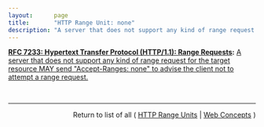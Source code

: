 ```yaml
---
layout:      page
title:       "HTTP Range Unit: none"
description: "A server that does not support any kind of range request for the target resource MAY send \"Accept-Ranges: none\" to advise the client not to attempt a range request."
---
```


**[RFC 7233: Hypertext Transfer Protocol (HTTP/1.1): Range Requests](/specs/IETF/RFC/7233 "The Hypertext Transfer Protocol (HTTP) is an application-level protocol for distributed, collaborative, hypertext information systems. This document defines range requests and the rules for constructing and combining responses to those requests."):** [A server that does not support any kind of range request for the target resource MAY send "Accept-Ranges: none" to advise the client not to attempt a range request.](http://tools.ietf.org/html/rfc7233#section-2.3 "Read documentation for HTTP Range Unit &#34;none&#34;")

<br/>
<hr/>

<p style="text-align: right">Return to list of all ( <a href="../http-range-units">HTTP Range Units</a> | <a href="../">Web Concepts</a> )</p>